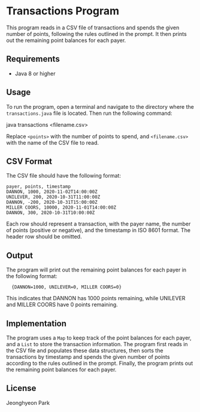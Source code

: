 # Transactions Program

This program reads in a CSV file of transactions and spends the given number of points, following the rules outlined in the prompt. It then prints out the remaining point balances for each payer.

## Requirements

- Java 8 or higher

## Usage

To run the program, open a terminal and navigate to the directory where the `transactions.java` file is located. Then run the following command:

java transactions <points> <filename.csv>

Replace `<points>` with the number of points to spend, and `<filename.csv>` with the name of the CSV file to read.

## CSV Format

The CSV file should have the following format:

```text
payer, points, timestamp
DANNON, 1000, 2020-11-02T14:00:00Z
UNILEVER, 200, 2020-10-31T11:00:00Z
DANNON, -200, 2020-10-31T15:00:00Z
MILLER COORS, 10000, 2020-11-01T14:00:00Z
DANNON, 300, 2020-10-31T10:00:00Z
```

Each row should represent a transaction, with the payer name, the number of points (positive or negative), and the timestamp in ISO 8601 format. The header row should be omitted.

## Output

The program will print out the remaining point balances for each payer in the following format:
  
```text
  {DANNON=1000, UNILEVER=0, MILLER COORS=0}
```


This indicates that DANNON has 1000 points remaining, while UNILEVER and MILLER COORS have 0 points remaining.

## Implementation

The program uses a `Map` to keep track of the point balances for each payer, and a `List` to store the transaction information. The program first reads in the CSV file and populates these data structures, then sorts the transactions by timestamp and spends the given number of points according to the rules outlined in the prompt. Finally, the program prints out the remaining point balances for each payer.

## License

Jeonghyeon Park
